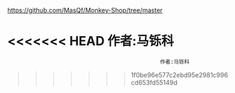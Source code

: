 https://github.com/MasQf/Monkey-Shop/tree/master

<<<<<<< HEAD
作者:马铄科
=======
                                                    作者:马铄科
>>>>>>> 1f0be96e577c2ebd95e2981c996cd653fd55149d
